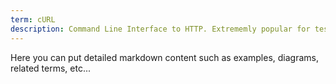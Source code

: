 ```yaml
---
term: cURL
description: Command Line Interface to HTTP. Extrememly popular for testing APIs and the building block for many client libraries.
---
```


Here you can put detailed markdown content such as examples, diagrams, related terms, etc... 
